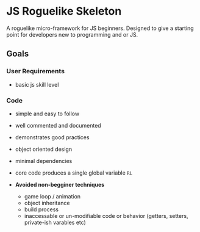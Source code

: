 # JS Roguelike Skeleton

A roguelike micro-framework for JS beginners. Designed to give a starting point for developers new to programming and or JS.

## Goals

### User Requirements

- basic js skill level

### Code

- simple and easy to follow
- well commented and documented
- demonstrates good practices
- object oriented design
- minimal dependencies
- core code produces a single global variable `RL`

- **Avoided non-begginer techniques**
    - game loop / animation
    - object inheritance
    - build process
    - inaccessable or un-modifiable code or behavior (getters, setters, private-ish varables etc)

